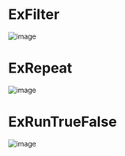# ExFilter

![image](https://user-images.githubusercontent.com/101933646/232783601-e1f977c3-eff1-46b4-8712-3c4c151f2bb4.png)


# ExRepeat

![image](https://user-images.githubusercontent.com/101933646/232783824-c22aa6c6-3ea3-420f-90c5-ce6477a14525.png)


# ExRunTrueFalse

![image](https://user-images.githubusercontent.com/101933646/232784046-f5a4bb2b-b919-44c8-817b-11b3bc64b3c0.png)

